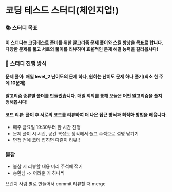 # 코딩 테스드 스터디(체인지업!)

### 📚 스터디 목표
#### 이 스터디는 코딩테스트 준비를 위한 알고리즘 문제 풀이와 스킬 향상을 목표로 합니다. 다양한 문제를 풀고 서로의 풀이를 리뷰하며 효율적인 문제 해결 능력을 길러봅시다!

### 🚀 스터디 진행 방식
#### 문제 풀이: 매일 level_2 난이도의 문제 하나, 원하는 난이도 문제 하나 풀기(최소 한 주에 10문제)
#### 알고리즘 종류별 폴더를 만들었습니다. 매일 회의를 통해 오늘은 어떤 알고리즘을 풀지 정해봅시다!

#### 코드 리뷰: 풀이 후 서로의 코드를 리뷰하여 더 나은 접근 방식과 최적화 방법을 배웁니다.
- 매주 금요일 19:30부터 한 시간 진행
- 문제 풀이 시 시간, 공간 복잡도 생각해서 풀고 주석으로 설명 남기기
- 면접 전에 코테 잡히면 다같이 리뷰!!
  
### 불참
- 불참 시 리뷰할 내용 미리 주석에 적기
- 승환님 -> 어려운 거 하나씩


브랜치 사람 별로 만들어서 commit
리뷰할 때 merge


